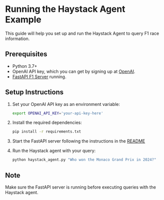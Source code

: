 # Running the Haystack Agent Example

This guide will help you set up and run the Haystack Agent to query F1 race information.

## Prerequisites

- Python 3.7+
- OpenAI API key, which you can get by signing up at [OpenAI](https://platform.openai.com/).
- [FastAPI F1 Server](/f1-fastapi-server/README.md) running.

## Setup Instructions

1. Set your OpenAI API key as an environment variable:

    ```bash
    export OPENAI_API_KEY='your-api-key-here'
    ```

2. Install the required dependencies:

    ```bash
    pip install -r requirements.txt
    ```

3. Start the FastAPI server following the instructions in the [README](/f1-fastapi-server/README.md)

4. Run the Haystack agent with your query:

    ```bash
    python haystack_agent.py "Who won the Monaco Grand Prix in 2024?"
    ```

## Note

Make sure the FastAPI server is running before executing queries with the Haystack agent.
